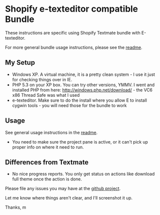 Shopify e-texteditor compatible Bundle
======================================

These instructions are specific using Shopify Textmate bundle with E-texteditor. 

For more general bundle usage instructions, please see the [readme](https://github.com/meeech/shopify.tmbundle/blob/windows-compat/readme.markdown).

My Setup
--------

* Windows XP. A virtual machine, it is a pretty clean system - I use it just for checking things over in IE.
* PHP 5.3 on your XP box. You can try other versions, YMMV. I went and installed PHP from here: http://windows.php.net/download/ - the VC6 x86 Thread Safe was what I used
* e-texteditor. Make sure to do the install where you allow E to install cygwin tools - you will need those for the bundle to work

Usage
-----

See general usage instructions in the [readme](https://github.com/meeech/shopify.tmbundle/blob/windows-compat/readme.markdown).

* You need to make sure the project pane is active, or it can't pick up proper info on where it need to run.

Differences from Textmate
-------------------------

* No nice progress reports. You only get status on actions like download full theme once the action is done.

Please file any issues you may have at the [github project](https://github.com/meeech/shopify.tmbundle/issues).

Let me know where things aren't clear, and I'll screenshot it up. 

Thanks,
m

